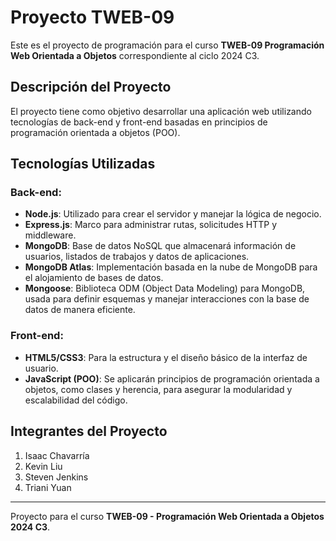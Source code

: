 # Proyecto TWEB-09

Este es el proyecto de programación para el curso **TWEB-09 Programación Web Orientada a Objetos** correspondiente al ciclo 2024 C3.

## Descripción del Proyecto

El proyecto tiene como objetivo desarrollar una aplicación web utilizando tecnologías de back-end y front-end basadas en principios de programación orientada a objetos (POO).

## Tecnologías Utilizadas

### Back-end:

- **Node.js**: Utilizado para crear el servidor y manejar la lógica de negocio.
- **Express.js**: Marco para administrar rutas, solicitudes HTTP y middleware.
- **MongoDB**: Base de datos NoSQL que almacenará información de usuarios, listados de trabajos y datos de aplicaciones.
- **MongoDB Atlas**: Implementación basada en la nube de MongoDB para el alojamiento de bases de datos.
- **Mongoose**: Biblioteca ODM (Object Data Modeling) para MongoDB, usada para definir esquemas y manejar interacciones con la base de datos de manera eficiente.

### Front-end:

- **HTML5/CSS3**: Para la estructura y el diseño básico de la interfaz de usuario.
- **JavaScript (POO)**: Se aplicarán principios de programación orientada a objetos, como clases y herencia, para asegurar la modularidad y escalabilidad del código.

## Integrantes del Proyecto

1. Isaac Chavarría
2. Kevin Liu
3. Steven Jenkins
4. Triani Yuan

---

Proyecto para el curso **TWEB-09 - Programación Web Orientada a Objetos 2024 C3**.
